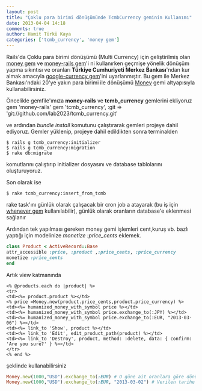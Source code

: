 ```yaml
---
layout: post
title: "Çoklu para birimi dönüşümünde TcmbCurrency geminin Kullanımı"
date: 2013-04-04 14:18
comments: true
author: Hamit Türkü Kaya
categories: ['tcmb_currency', 'money gem']
---
```

Rails'da Çoklu para birimi dönüşümü (Multi Currency) için geliştirilmiş olan [money gem](https://github.com/RubyMoney/money) ve [money-rails gem](https://github.com/RubyMoney/money-rails)'i ni kullanırken geçmişe yönelik dönüşüm yapma sıkıntısı ve oranları __Türkiye Cumhuriyeti Merkez Bankası__'ndan kur almak amacıyla [google-currency gem](https://github.com/RubyMoney/google_currency)'ini uyarlanmıştır. Bu gem ile Merkez Bankası'ndaki 20'ye yakın para birimi ile dönüşümü [Money](https://github.com/RubyMoney/money) gemi altyapısıyla kullanabilirsiniz.

Öncelikle gemfile'ımıza __money-rails__ ve __tcmb_currency__ gemlerini ekliyoruz
	gem 'money-rails'
	gem 'tcmb_currency', :git => 'git://github.com/lab2023/tcmb_currency.git'

ve ardından _bundle install_ komutunu çalıştırarak gemleri projeye dahil ediyoruz.
Gemler yüklenip, projeye dahil edildikten sonra terminalden

	$ rails g tcmb_currency:initializer
	$ rails g tcmb_currency:migration
	$ rake db:migrate

komutlarını çalıştırıp initializer dosyasını ve database tablolarını oluşturuyoruz.
<!-- more -->
Son olarak ise

	$ rake tcmb_currency:insert_from_tcmb

rake task'ını günlük olarak çalışacak bir cron job a atayarak (bu iş için [whenever gem](https://github.com/javan/whenever) kullanılabilir), günlük olarak oranların database'e eklenmesi sağlanır

Ardından tek yapılması gereken money gemi işlemleri cent,kuruş vb. bazlı yaptığı için modelinize _monetize :price_cents_ eklemek.

```ruby
class Product < ActiveRecord::Base
attr_accessible :price, :product ,:price_cents, :price_currency
monetize :price_cents
end
```

Artık view katmanında
```erb
<% @products.each do |product| %>
<tr>
<td><%= product.product %></td>
<% price =Money.new(product.price_cents,product.price_currency) %>
<td><%= humanized_money_with_symbol price %></td>
<td><%= humanized_money_with_symbol price.exchange_to(:JPY) %></td>
<td><%= humanized_money_with_symbol price.exchange_to(:EUR, "2013-03-06") %></td>
<td><%= link_to 'Show', product %></td>
<td><%= link_to 'Edit', edit_product_path(product) %></td>
<td><%= link_to 'Destroy', product, method: :delete, data: { confirm: 'Are you sure?' } %></td>
</tr>
<% end %>
```
şeklinde kullanabilirsiniz

```ruby
Money.new(1000,"USD").exchange_to(:EUR) # O güne ait oranlara göre dönüşüm yapar
Money.new(1000,"USD").exchange_to(:EUR, "2013-03-02") # Verilen tarihe ait oranlara göre dönüşüm yapar
```
